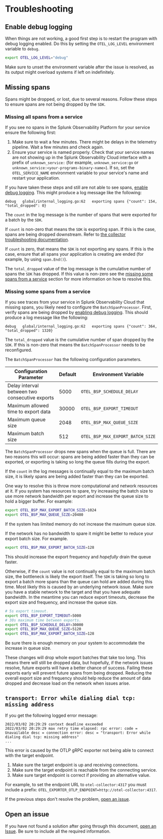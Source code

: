 # Troubleshooting

## Enable debug logging

When things are not working, a good first step is to restart the program with
debug logging enabled. Do this by setting the `OTEL_LOG_LEVEL` environment
variable to `debug`.

```sh
export OTEL_LOG_LEVEL="debug"
```

Make sure to unset the environment variable after the issue is resolved, as its output
might overload systems if left on indefinitely.

## Missing spans

Spans might be dropped, or lost, due to several reasons. Follow these steps to ensure
spans are not being dropped by the `SDK`.

### Missing all spans from a service

If you see no spans in the Splunk Observability Platform for your service
ensure the following first:

1. Make sure to wait a few minutes. There might be delays in the telemetry
   pipeline. Wait a few minutes and check again.
2. Ensure your service is named properly. Check that your service names are not
   showing up in the Splunk Observability Cloud interface with a prefix of
   `unknown_service:` (for example, `unknown_service:go` or
   `unknown_service:<your-programs-binary-name>`). If so, set the
   `OTEL_SERVICE_NAME` environment variable to your service's name and restart
   your application.

If you have taken these steps and still are not able to see spans, [enable
debug logging](#enable-debug-logging). This might produce a log message like
the following:

```text
debug	global/internal_logging.go:62	exporting spans	{"count": 154, "total_dropped": 0}
```

The `count` in the log message is the number of spans that were exported for a
batch by the `SDK`.

If `count` is non-zero that means the `SDK` is exporting span. If this is the
case, spans are being dropped downstream. Refer to [the collector
troubleshooting documentation].

If `count` is zero, that means the `SDK` is not exporting any spans. If this is
the case, ensure that all spans your application is creating are ended (for example,
by using `span.End()`).

The `total_dropped` value of the log message is the cumulative number of spans
the `SDK` has dropped. If this value is non-zero see the [missing some spans
from a service](#missing-some-spans-from-a-service) section for more
information on how to resolve this.

### Missing some spans from a service

If you see traces from your service in Splunk Observability Cloud that
missing spans, you likely need to configure the `BatchSpanProcessor`. First,
verify spans are being dropped by [enabling debug
logging](#enable-debug-logging). This should produce a log message like the
following:

```text
debug	global/internal_logging.go:62	exporting spans	{"count": 364, "total_dropped": 1320}
```

The `total_dropped` value is the cumulative number of span dropped by the
`SDK`. If this is non-zero that means the `BatchSpanProcessor` needs to be
reconfigured.

The `BatchSpanProcessor` has the following configuration parameters.

| Configuration Parameter                        | Default | Environment Variable             |
| ---------------------------------------------- | ------- | -------------------------------- |
| Delay interval between two consecutive exports | 5000    | `OTEL_BSP_SCHEDULE_DELAY`        |
| Maximum allowed time to export data            | 30000   | `OTEL_BSP_EXPORT_TIMEOUT`        |
| Maximum queue size                             | 2048    | `OTEL_BSP_MAX_QUEUE_SIZE`        |
| Maximum batch size                             | 512     | `OTEL_BSP_MAX_EXPORT_BATCH_SIZE` |

The `BatchSpanProcessor` drops new spans when the queue is full. There are two
reasons this will occur: spans are being added faster than they can be
exported, or exporting is taking so long the queue fills during the export.

If the `count` in the log messages is continually equal to the maximum batch
size, it is likely spans are being added faster than they can be exported.

One way to resolve this is throw more computational and network resources at
it. If you system has resources to spare, try increasing the batch size to use
more network bandwidth per export and increase the queue size to hold a bigger
buffer. For example:

```sh
export OTEL_BSP_MAX_EXPORT_BATCH_SIZE=1024
export OTEL_BSP_MAX_QUEUE_SIZE=20480
```

If the system has limited memory do not increase the maximum queue size.

If the network has no bandwidth to spare it might be better to reduce your
export batch size. For example.

```sh
export OTEL_BSP_MAX_EXPORT_BATCH_SIZE=128
```

This should increase the export frequency and *hopefully* drain the queue
faster.

Otherwise, if the `count` value is not continually equal to the maximum batch
size, the bottleneck is likely the export itself. The `SDK` is taking so long
to export a batch more spans than the queue can hold are added during this
time. Most likely this is caused by an underlying network issue. Make sure you
have a stable network to the target and that you have adequate bandwidth. In
the meantime you can reduce export timeouts, decrease the export size and
frequency, and increase the queue size.

```sh
# 5s export timeout.
export OTEL_BSP_EXPORT_TIMEOUT=5000
# 30s maximum time between exports.
export OTEL_BSP_SCHEDULE_DELAY=30000
export OTEL_BSP_MAX_QUEUE_SIZE=5120
export OTEL_BSP_MAX_EXPORT_BATCH_SIZE=128
```

Be sure there is enough memory on your system to accommodate the increase in
queue size.

These changes will drop whole export batches that take too long. This means
there will still be dropped data, but hopefully, if the network issues resolve,
future exports will have a better chance of success. Failing these exports
early will prevent future spans from being dropped. Reducing the overall export
size and frequency should help reduce the amount of data dropped and decrease
load on the network when issues arise.

## `transport: Error while dialing dial tcp: missing address`

If you get the following logged error message:

```log
2022/03/02 20:29:29 context deadline exceeded
2022/03/02 20:29:29 max retry time elapsed: rpc error: code = Unavailable desc = connection error: desc = "transport: Error while dialing dial tcp: missing address"
...
```

This error is caused by the OTLP gRPC exporter not being able to connect with
the target endpoint.

1. Make sure the target endpoint is up and receiving connections.
2. Make sure the target endpoint is reachable from the connecting service.
3. Make sure target endpoint is correct if providing an alternative value.
  
  For example, to set the endpoint URL to `otel-collector:4317` you must include
  a prefix: `OTEL_EXPORTER_OTLP_ENDPOINT=http://otel-collector:4317`.

If the previous steps don't resolve the problem, [open an
issue](#open-an-issue).

## Open an issue

If you have not found a solution after going through this document,
[open an Issue]. Be sure to include all the required information.

[open an Issue]: https://github.com/signalfx/splunk-otel-go/issues/new/choose
[environment variables]: https://github.com/open-telemetry/opentelemetry-specification/blob/v1.9.0/specification/sdk-environment-variables.md#batch-span-processor
[the collector troubleshooting documentation]: https://github.com/signalfx/splunk-otel-collector/blob/main/docs/troubleshooting.md
